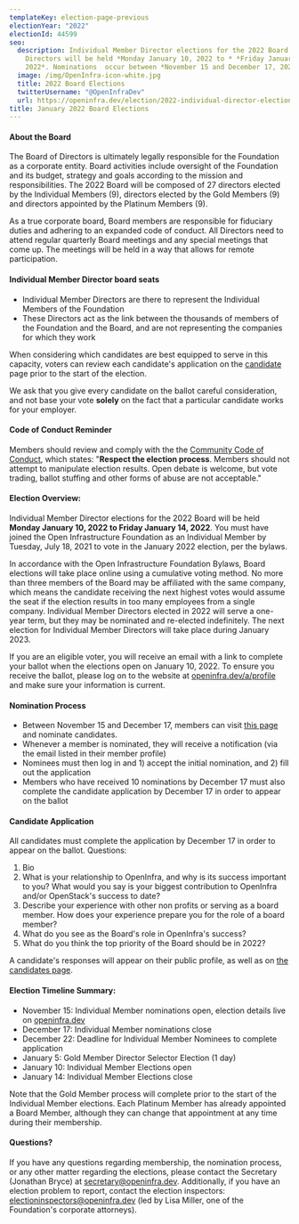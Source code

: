 ```yaml
---
templateKey: election-page-previous
electionYear: "2022"
electionId: 44599
seo:
  description: Individual Member Director elections for the 2022 Board of
    Directors will be held *Monday January 10, 2022 to * *Friday January 18,
    2022*. Nominations  occur between *November 15 and December 17, 2020*.
  image: /img/OpenInfra-icon-white.jpg
  title: 2022 Board Elections
  twitterUsername: "@OpenInfraDev"
  url: https://openinfra.dev/election/2022-individual-director-election
title: January 2022 Board Elections
---
```

#### About the Board

The Board of Directors is ultimately legally responsible for the Foundation as a corporate entity. Board activities include oversight of the Foundation and its budget, strategy and goals according to the mission and responsibilities. The 2022 Board will be composed of 27 directors elected by the Individual Members (9), directors elected by the Gold Members (9) and directors appointed by the Platinum Members (9).

As a true corporate board, Board members are responsible for fiduciary duties and adhering to an expanded code of conduct. All Directors need to attend regular quarterly Board meetings and any special meetings that come up. The meetings will be held in a way that allows for remote participation.

#### Individual Member Director board seats

- Individual Member Directors are there to represent the Individual Members of the Foundation
- These Directors act as the link between the thousands of members of the Foundation and the Board, and are not representing the companies for which they work

When considering which candidates are best equipped to serve in this capacity, voters can review each candidate's application on the [candidate](/election/candidates) page prior to the start of the election.

We ask that you give every candidate on the ballot careful consideration, and not base your vote **solely** on the fact that a particular candidate works for your employer.

#### Code of Conduct Reminder

Members should review and comply with the the [Community Code of Conduct](/legal/code-of-conduct), which states: "**Respect the election process**. Members should not attempt to manipulate election results. Open debate is welcome, but vote trading, ballot stuffing and other forms of abuse are not acceptable."

#### Election Overview:

Individual Member Director elections for the 2022 Board will be held **Monday January 10, 2022 to  Friday January 14, 2022**. You must have joined the Open Infrastructure Foundation as an Individual Member by Tuesday, July 18, 2021 to vote in the January 2022 election, per the bylaws.

In accordance with the Open Infrastructure Foundation Bylaws, Board elections will take place online using a cumulative voting method. No more than three members of the Board may be affiliated with the same company, which means the candidate receiving the next highest votes would assume the seat if the election results in too many employees from a single company. Individual Member Directors elected in 2022 will serve a one-year term, but they may be nominated and re-elected indefinitely. The next election for Individual Member Directors will take place during January 2023.

If you are an eligible voter, you will receive an email with a link to complete your ballot when the elections open on January 10, 2022. To ensure you receive the ballot, please log on to the website at [openinfra.dev/a/profile](/a/profile) and make sure your information is current.

#### Nomination Process

- Between November 15 and December 17, members can visit [this page](/a/community/members) and nominate candidates.
- Whenever a member is nominated, they will receive a notification (via the email listed in their member profile)
- Nominees must then log in and 1) accept the initial nomination, and 2) fill out the application
- Members who have received 10 nominations by December 17 must also complete the candidate application by December 17 in order to appear on the ballot

#### Candidate Application

All candidates must complete the application by December 17 in order to appear on the ballot. Questions:

1. Bio
2. What is your relationship to OpenInfra, and why is its success important to you? What would you say is your biggest contribution to OpenInfra and/or OpenStack's success to date?
3. Describe your experience with other non profits or serving as a board member. How does your experience prepare you for the role of a board member?
4. What do you see as the Board's role in OpenInfra's success?
5. What do you think the top priority of the Board should be in 2022?

A candidate's responses will appear on their public profile, as well as on [the candidates page](/election/candidates).

#### Election Timeline Summary:

- November 15: Individual Member nominations open, election details live on [openinfra.dev](/elections/current)
- December 17: Individual Member nominations close
- December 22: Deadline for Individual Member Nominees to complete application
- January 5: Gold Member Director Selector Election (1 day)
- January 10: Individual Member Elections open
- January 14: Individual Member Elections close

Note that the Gold Member process will complete prior to the start of the Individual Member elections. Each Platinum Member has already appointed a Board Member, although they can change that appointment at any time during their membership.

#### Questions?

If you have any questions regarding membership, the nomination process, or any other matter regarding the elections, please contact the Secretary (Jonathan Bryce) at [secretary@openinfra.dev](mailto:secretary@openinfra.dev). Additionally, if you have an election problem to report, contact the election inspectors: [electioninspectors@openinfra.dev](mailto:electioninspectors@openinfra.dev) (led by Lisa Miller, one of the Foundation's corporate attorneys).
